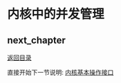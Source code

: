 # 内核中的并发管理

## next_chapter

[返回目录](../README.md)

直接开始下一节说明: [内核基本操作接口](./ch03-x1.kernel_base_api.md)
